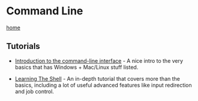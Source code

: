 # Command Line

[home](../README.html)

## Tutorials

* [Introduction to the command-line interface](https://tutorial.djangogirls.org/en/intro_to_command_line/) - A nice intro to the very basics that has Windows + Mac/Linux stuff listed.

* [Learning The Shell](http://linuxcommand.org/lc3_learning_the_shell.php#contents) - An in-depth tutorial that covers more than the basics, including a lot of useful advanced features like input redirection and job control.
